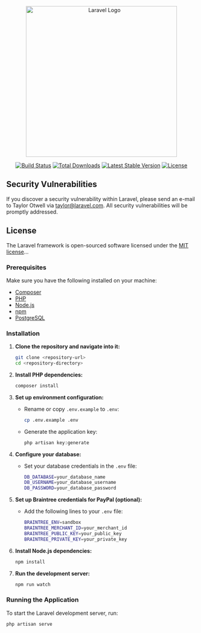 <p align="center"><a href="https://laravel.com" target="_blank"><img src="https://raw.githubusercontent.com/laravel/art/master/logo-lockup/5%20SVG/2%20CMYK/1%20Full%20Color/laravel-logolockup-cmyk-red.svg" width="400" alt="Laravel Logo"></a></p>

<p align="center">
<a href="https://github.com/laravel/framework/actions"><img src="https://github.com/laravel/framework/workflows/tests/badge.svg" alt="Build Status"></a>
<a href="https://packagist.org/packages/laravel/framework"><img src="https://img.shields.io/packagist/dt/laravel/framework" alt="Total Downloads"></a>
<a href="https://packagist.org/packages/laravel/framework"><img src="https://img.shields.io/packagist/v/laravel/framework" alt="Latest Stable Version"></a>
<a href="https://packagist.org/packages/laravel/framework"><img src="https://img.shields.io/packagist/l/laravel/framework" alt="License"></a>
</p>

## Security Vulnerabilities

If you discover a security vulnerability within Laravel, please send an e-mail to Taylor Otwell via [taylor@laravel.com](mailto:taylor@laravel.com). All security vulnerabilities will be promptly addressed.

## License

The Laravel framework is open-sourced software licensed under the [MIT license](https://opensource.org/licenses/MIT)...

### Prerequisites

Make sure you have the following installed on your machine:
- [Composer](https://getcomposer.org/)
- [PHP](https://www.php.net/)
- [Node.js](https://nodejs.org/)
- [npm](https://www.npmjs.com/)
- [PostgreSQL](https://www.postgresql.org/)

### Installation

1. **Clone the repository and navigate into it:**
    ```sh
    git clone <repository-url>
    cd <repository-directory>
    ```

2. **Install PHP dependencies:**
    ```sh
    composer install
    ```

3. **Set up environment configuration:**
    - Rename or copy `.env.example` to `.env`:
      ```sh
      cp .env.example .env
      ```

    - Generate the application key:
      ```sh
      php artisan key:generate
      ```

4. **Configure your database:**
    - Set your database credentials in the `.env` file:
      ```sh
      DB_DATABASE=your_database_name
      DB_USERNAME=your_database_username
      DB_PASSWORD=your_database_password
      ```

5. **Set up Braintree credentials for PayPal (optional):**
    - Add the following lines to your `.env` file:
      ```sh
      BRAINTREE_ENV=sandbox
      BRAINTREE_MERCHANT_ID=your_merchant_id
      BRAINTREE_PUBLIC_KEY=your_public_key
      BRAINTREE_PRIVATE_KEY=your_private_key
      ```

6. **Install Node.js dependencies:**
    ```sh
    npm install
    ```

7. **Run the development server:**
    ```sh
    npm run watch
    ```

### Running the Application

To start the Laravel development server, run:
```sh
php artisan serve
